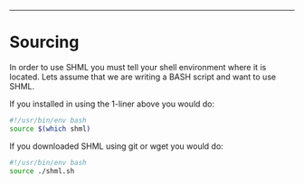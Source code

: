<hr>
<a name="Sourcing"></a>

# Sourcing
In order to use SHML you must tell your shell environment where it is located.  Lets assume that we are writing a BASH script and want to use SHML.

If you installed in using the 1-liner above you would do:

```bash
#!/usr/bin/env bash
source $(which shml)
```

If you downloaded SHML using git or wget you would do:

```bash
#!/usr/bin/env bash
source ./shml.sh
```
